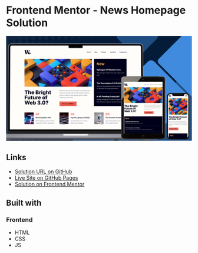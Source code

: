 # Frontend Mentor - News Homepage Solution

![Design preview for the News homepage challenge](./design/preview.png)

## Links

- [Solution URL on GitHub](https://github.com/TetianaAleks/fm-solutions-hub/tree/main/28-news-homepage)
- [Live Site on GitHub Pages](https://tetianaaleks.github.io/fm-solutions-hub/28-news-homepage/)
- [Solution on Frontend Mentor](https://www.frontendmentor.io/solutions/news-homepage-HEwZxPJHpZ) 

## Built with

### Frontend

- HTML
- CSS
- JS